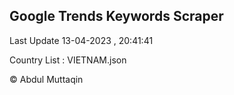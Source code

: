 

## Google Trends Keywords Scraper 
 
Last Update 13-04-2023 , 20:41:41

Country List :
VIETNAM.json



© Abdul Muttaqin 
